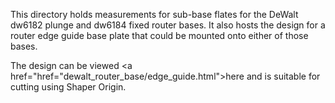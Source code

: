This directory holds measurements for sub-base flates for the DeWalt
dw6182 plunge and dw6184 fixed router bases.  It also hosts the design
for a router edge guide base plate that could be mounted onto either
of those bases.

The design can be viewed
<a href="href="dewalt_router_base/edge_guide.html">here</a>
and is suitable for cutting using
Shaper Origin.
